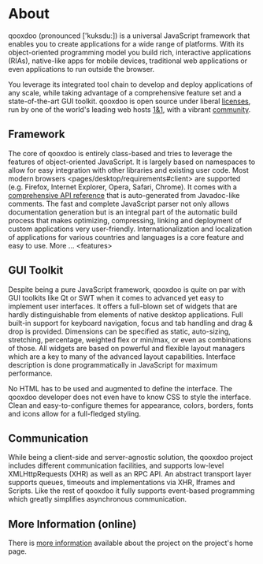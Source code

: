 About
=====

qooxdoo (pronounced ['kuksdu:]) is a universal JavaScript framework that enables you to create applications for a wide range of platforms. With its object-oriented programming model you build rich, interactive applications (RIAs), native-like apps for mobile devices, traditional web applications or even applications to run outside the browser.

You leverage its integrated tool chain to develop and deploy applications of any scale, while taking advantage of a comprehensive feature set and a state-of-the-art GUI toolkit. qooxdoo is open source under liberal [licenses](http://qooxdoo.org/license), run by one of the world's leading web hosts [1&1](http://qooxdoo.org/project/developers#initiator_and_maintainer), with a vibrant [community](http://qooxdoo.org/community).

Framework
---------

The core of qooxdoo is entirely class-based and tries to leverage the features of object-oriented JavaScript. It is largely based on namespaces to allow for easy integration with other libraries and existing user code. Most modern browsers \<pages/desktop/requirements\#client\> are supported (e.g. Firefox, Internet Explorer, Opera, Safari, Chrome). It comes with a [comprehensive API reference](http://api.qooxdoo.org) that is auto-generated from Javadoc-like comments. The fast and complete JavaScript parser not only allows documentation generation but is an integral part of the automatic build process that makes optimizing, compressing, linking and deployment of custom applications very user-friendly. Internationalization and localization of applications for various countries and languages is a core feature and easy to use. More ... \<features\>

GUI Toolkit
-----------

Despite being a pure JavaScript framework, qooxdoo is quite on par with GUI toolkits like Qt or SWT when it comes to advanced yet easy to implement user interfaces. It offers a full-blown set of widgets that are hardly distinguishable from elements of native desktop applications. Full built-in support for keyboard navigation, focus and tab handling and drag & drop is provided. Dimensions can be specified as static, auto-sizing, stretching, percentage, weighted flex or min/max, or even as combinations of those. All widgets are based on powerful and flexible layout managers which are a key to many of the advanced layout capabilities. Interface description is done programmatically in JavaScript for maximum performance.

No HTML has to be used and augmented to define the interface. The qooxdoo developer does not even have to know CSS to style the interface. Clean and easy-to-configure themes for appearance, colors, borders, fonts and icons allow for a full-fledged styling.

Communication
-------------

While being a client-side and server-agnostic solution, the qooxdoo project includes different communication facilities, and supports low-level XMLHttpRequests (XHR) as well as an RPC API. An abstract transport layer supports queues, timeouts and implementations via XHR, Iframes and Scripts. Like the rest of qooxdoo it fully supports event-based programming which greatly simplifies asynchronous communication.

More Information (online)
-------------------------

There is [more information](http://qooxdoo.org/project) available about the project on the project's home page.
